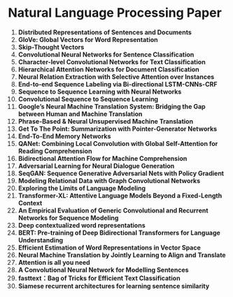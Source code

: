 # Natural Language Processing Paper

1. **Distributed Representations of Sentences and Documents**
2. **GloVe: Global Vectors for Word Representation**
3. **Skip-Thought Vectors**
4. **Convolutional Neural Networks for Sentence Classification**
5. **Character-level Convolutional Networks for Text Classification**
6. **Hierarchical Attention Networks for Document Classification**
7. **Neural Relation Extraction with Selective Attention over Instances**
8. **End-to-end Sequence Labeling via Bi-directional LSTM-CNNs-CRF**
9. **Sequence to Sequence Learning with Neural Networks**
10. **Convolutional Sequence to Sequence Learning**
11. **Google’s Neural Machine Translation System: Bridging the Gap between Human and Machine Translation**
12. **Phrase-Based & Neural Unsupervised Machine Translation**
13. **Get To The Point: Summarization with Pointer-Generator Networks**
14. **End-To-End Memory Networks**
15. **QANet: Combining Local Convolution with Global Self-Attention for Reading Comprehension**
16. **Bidirectional Attention Flow for Machine Comprehension**
17. **Adversarial Learning for Neural Dialogue Generation**
18. **SeqGAN: Sequence Generative Adversarial Nets with Policy Gradient**
19. **Modeling Relational Data with Graph Convolutional Networks**
20.  **Exploring the Limits of Language Modeling**
21. **Transformer-XL: Attentive Language Models Beyond a Fixed-Length Context**
22. **An Empirical Evaluation of Generic Convolutional and Recurrent Networks for Sequence Modeling**
23. **Deep contextualized word representations**
24. **BERT: Pre-training of Deep Bidirectional Transformers for Language Understanding**
25. **Efficient Estimation of Word Representations in Vector Space**
26. **Neural Machine Translation by Jointly Learning to Align and Translate**
27. **Attention is all you need**
28. **A Convolutional Neural Network for Modelling Sentences**
29. **fasttext：Bag of Tricks for Efficient Text Classification**
30. **Siamese recurrent architectures for learning sentence similarity**


